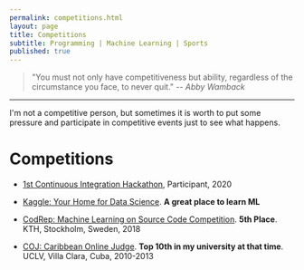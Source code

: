 ```yaml
---
permalink: competitions.html
layout: page
title: Competitions
subtitle: Programming | Machine Learning | Sports  
published: true
---
```


> "You must not only have competitiveness but ability, regardless of the circumstance you face, to never quit."
> -- <cite>Abby Wamback</cite>

---

I'm not a competitive person, but sometimes it is worth to put some pressure and participate in competitive events just to see what happens.

# Competitions

- [1st Continuous Integration Hackathon](https://kth.github.io/ci-hackathon), Participant, 2020

- [Kaggle: Your Home for Data Science](https://www.kaggle.com/cesarsoto). **A great place to learn ML**

- [CodRep: Machine Learning on Source Code Competition](https://github.com/KTH/CodRep-competition). **5th Place**. KTH, Stockholm, Sweden, 2018

- [COJ: Caribbean Online Judge](http://coj.uci.cu/user/useraccount.xhtml?username=CeSaR_uclv). **Top 10th in my university at that time**. UCLV, Villa Clara, Cuba, 2010-2013
